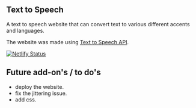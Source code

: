 ## Text to Speech
A text to speech website that can convert text to various different accents and languages.

The website was made using [Text to Speech API](https://developer.mozilla.org/en-US/docs/Web/API/Web_Speech_API).

[![Netlify Status](https://api.netlify.com/api/v1/badges/599824a2-a7a5-4848-b345-51d433297343/deploy-status)](https://app.netlify.com/sites/hardcore-jones-de29ed/deploys)

## Future add-on's / to do's
- deploy the website.
- fix the jittering issue.
- add css.
